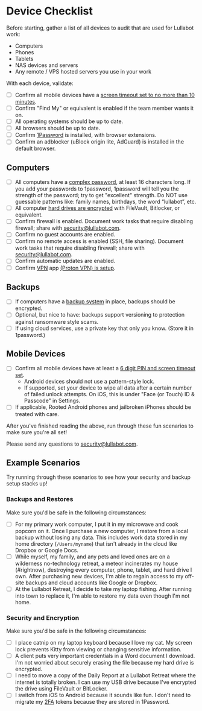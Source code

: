 # Device Checklist

Before starting, gather a list of all devices to audit that are used for Lullabot work:

* Computers
* Phones
* Tablets
* NAS devices and servers
* Any remote / VPS hosted servers you use in your work

With each device, validate:

- [ ] Confirm all mobile devices have a [screen timeout set to no more than 10 minutes](physical/locking.md).
- [ ] Confirm "Find My" or equivalent is enabled if the team member wants it on.
- [ ] All operating systems should be up to date.
- [ ] All browsers should be up to date.
- [ ] Confirm [1Password](access/password_managers.md) is installed, with browser extensions.
- [ ] Confirm an adblocker (uBlock origin lite, AdGuard) is installed in the default browser.

## Computers

- [ ] All computers have a [complex password](access/passwords.md), at least 16 characters long. If you add your passwords to 1password, 1password will tell you the strength of the password; try to get "excellent" strength. Do NOT use guessable patterns like: family names, birthdays, the word “lullabot”, etc.
- [ ] All computer [hard drives are encrypted](physical/hard-drive-encryption.md) with FileVault, Bitlocker, or equivalent.
- [ ] Confirm firewall is enabled. Document work tasks that require disabling firewall; share with [security@lullabot.com](mailto:security@lullabot.com).
- [ ] Confirm no guest accounts are enabled.
- [ ] Confirm no remote access is enabled (SSH, file sharing). Document work tasks that require disabling firewall; share with [security@lullabot.com](mailto:security@lullabot.com).
- [ ] Confirm automatic updates are enabled.
- [ ] Confirm [VPN](access/lullabot_vpn.md) app [(Proton VPN) is setup](https://lb.cm/vpn).

## Backups

- [ ] If computers have a [backup system](physical/backups.md) in place, backups should be encrypted.
- [ ] Optional, but nice to have: backups support versioning to protection against ransomware style scams.
- [ ] If using cloud services, use a private key that only you know. (Store it in 1password.)

## Mobile Devices

- [ ] Confirm all mobile devices have at least a [6 digit PIN and screen timeout set](physical/locking.md).
  * Android devices should not use a pattern-style lock.
  * If supported, set your device to wipe all data after a certain number of failed unlock attempts. On iOS, this is under "Face (or Touch) ID &amp; Passcode" in Settings.
- [ ] If applicable, Rooted Android phones and jailbroken iPhones should be treated with care.

After you've finished reading the above, run through these fun scenarios to make sure you're all set!

Please send any questions to [security@lullabot.com](mailto:security@lullabot.com).

## Example Scenarios

Try running through these scenarios to see how your security and backup setup stacks up!

### Backups and Restores

Make sure you'd be safe in the following circumstances:

- [ ] For my primary work computer, I put it in my microwave and cook popcorn on it. Once I purchase a new computer, I restore from a local backup without losing any data. This includes work data stored in my home directory (`/Users/myname`) that isn't already in the cloud like Dropbox or Google Docs.
- [ ] While myself, my family, and any pets and loved ones are on a wilderness no-technology retreat, a meteor incinerates my house (#rightnow), destroying every computer, phone, tablet, and hard drive I own. After purchasing new devices, I'm able to regain access to my off-site backups and cloud accounts like Google or Dropbox.
- [ ] At the Lullabot Retreat, I decide to take my laptop fishing. After running into town to replace it, I'm able to restore my data even though I'm not home.

### Security and Encryption

Make sure you'd be safe in the following circumstances:

- [ ] I place catnip on my laptop keyboard because I love my cat. My screen lock prevents Kitty from viewing or changing sensitive information.
- [ ] A client puts very important credentials in a Word document I download. I'm not worried about securely erasing the file because my hard drive is encrypted.
- [ ] I need to move a copy of the Daily Report at a Lullabot Retreat where the internet is totally broken. I can use my USB drive because I've encrypted the drive using FileVault or BitLocker.
- [ ] I switch from iOS to Android because it sounds like fun. I don't need to migrate my [2FA](access/two_factor_authentication.md) tokens because they are stored in 1Password.
